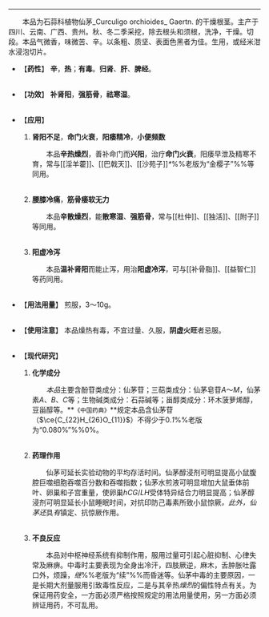 ---
&emsp;&emsp;本品为石蒜科植物仙茅_Curculigo orchioides_ Gaertn. 的干燥根茎。主产于四川、云南、广西、贵州。秋、冬二季采挖，除去根头和须根，洗净，干燥。切段。本品气微香，味微苦、辛。以条粗、质坚、表面色黑者为佳。生用，或经米泔水浸泡切片。

- 【**药性**】
	**辛**，**热**；**有毒**。**归肾**、**肝**、**脾经**。<br></br>

- 【**功效**】
	**补肾阳**，**强筋骨**，**祛寒湿**。<br></br>

- 【**应用**】
	1. **肾阳不足**，**命门火衰**，**阳痿精冷**，**小便频数**
		
		&emsp;&emsp;本品**辛热燥烈**，善补命门而**兴阳**，治疗**命门火衰**，阳痿早泄及精寒不育，常与[[淫羊藿]]、[[巴戟天]]、[[沙苑子]]<dfn>\*</dfn>%%老版为“金樱子”%%等同用。<br></br>
	
	2. **腰膝冷痛**，**筋骨痿软无力**
		
		&emsp;&emsp;本品**辛散燥烈**，能**散寒湿**<dfn>、</dfn>**强筋骨**，常与[[杜仲]]、[[独活]]、[[附子]]等同用。<br></br>
	
	3. **阳虚冷泻**
		
		&emsp;&emsp;本品**温补肾阳**而能止泻，用治**阳虚冷泻**，可与[[补骨脂]]、[[益智仁]]等药同用。<br></br>

- 【**用法用量**】
	煎服，3～10g。<br></br>

- 【**使用注意**】
	本品燥热有毒，不宜过量、久服，**阴虚火旺**者忌服。<br></br>

- 【**现代研究**】
	1. **化学成分**
		
		&emsp;&emsp;<dfn>本品</dfn>主要含酚苷类成分：仙茅苷；三萜类成分：仙茅皂苷$A$～$M$，仙茅素$A$、$B$、$C$等；生物碱类成分：石蒜碱等；甾醇类成分：环木菠萝烯醇，豆甾醇等。**`《中国药典》`**规定本品含仙茅苷（$\ce{C_{22}H_{26}O_{11}}$）不得少于0.<dfn>1</dfn>%%老版为“0.080\%”%%0\%。<br></br>
	
	2. **药理作用**
		
		&emsp;&emsp;仙茅可延长实验动物的平均存活时间。仙茅醇浸剂可明显提高小鼠腹腔巨噬细胞吞噬百分数和吞噬指数；仙茅水煎液可明显增加大鼠垂体前叶、卵巢和子宫重量，使卵巢$hCG/LH$受体特异结合力明显提高；仙茅醇浸剂可明显延长小鼠睡眠时间，对抗印防己毒素所致小鼠惊厥<dfn>。此外，仙茅还</dfn>具<dfn>有</dfn>镇定、抗惊厥作用。<br></br>
	
	3. **不良反应**
		
		&emsp;&emsp;本品对中枢神经系统有抑制作用，服用过量可引起心脏抑制、心律失常及麻痹。中毒时主要表现为全身出冷汗，四肢厥逆，麻木，舌肿胀吐露口外，烦躁，<dfn>继</dfn>%%老版为“续”%%而昏迷等。仙茅中毒的主要原因<dfn>，</dfn>一是长期大剂量服用引致毒性反应，二是与其辛热<dfn>燥烈</dfn>的偏性特点有关。为保证用药安全，一方面必须严格按照规定的用法用量使用，另一方面必须辨证用药，不可乱用。